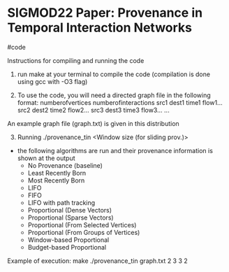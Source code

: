 # SIGMOD22 Paper: Provenance in Temporal Interaction Networks
#code 


Instructions for compiling and running the code

1) run make at your terminal to compile the code (compilation is done using gcc with -O3 flag)

2) To use the code, you will need a directed graph file in the following format:
numberofvertices
numberofinteractions
src1 dest1 time1 flow1...
src2 dest2 time2 flow2...
src3 dest3 time3 flow3...
...

An example graph file (graph.txt) is given in this distribution

3) Running ./provenance_tin <graph file> <k for topk origin provenance OR numgroups> <Window size (for sliding prov.)> <budget for BudgetProv> <reduction for BudgetProv>
- the following algorithms are run and their provenance information is shown at the output
	- No Provenance (baseline)
	- Least Recently Born
	- Most Recently Born
	- LIFO
	- FIFO
	- LIFO with path tracking
	- Proportional (Dense Vectors)
	- Proportional (Sparse Vectors)
	- Proportional (From Selected Vertices) 
	- Proportional (From Groups of Vertices)
	- Window-based Proportional 
	- Budget-based Proportional

Example of execution:
make
./provenance_tin graph.txt 2 3 3 2
